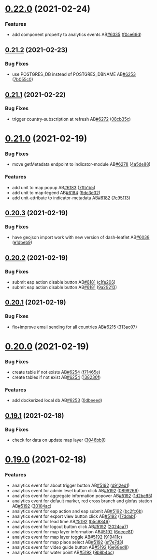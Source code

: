 # [0.22.0](https://github.com/rodekruis/IBF-system/compare/v0.21.2...v0.22.0) (2021-02-24)


### Features

* add component property to analytics events AB[#6335](https://github.com/rodekruis/IBF-system/issues/6335) ([f0ce69d](https://github.com/rodekruis/IBF-system/commit/f0ce69ddca6c59f89b48801673f7ea06d9080f25))



## [0.21.2](https://github.com/rodekruis/IBF-system/compare/v0.21.1...v0.21.2) (2021-02-23)


### Bug Fixes

* use POSTGRES_DB instead of POSTGRES_DBNAME AB[#6253](https://github.com/rodekruis/IBF-system/issues/6253) ([7b055c0](https://github.com/rodekruis/IBF-system/commit/7b055c0a30a9adab448906e1e1b8f04984b268dd))



## [0.21.1](https://github.com/rodekruis/IBF-system/compare/v0.21.0...v0.21.1) (2021-02-22)


### Bug Fixes

* trigger country-subscription at refresh AB[#6272](https://github.com/rodekruis/IBF-system/issues/6272) ([08cb35c](https://github.com/rodekruis/IBF-system/commit/08cb35c52f081e662ae0fd83894b51f3d26d0252))



# [0.21.0](https://github.com/rodekruis/IBF-system/compare/v0.20.3...v0.21.0) (2021-02-19)


### Bug Fixes

* move getMetadata endpoint to indicator-module AB[#6278](https://github.com/rodekruis/IBF-system/issues/6278) ([4a5de88](https://github.com/rodekruis/IBF-system/commit/4a5de88c45de868bb2eef6c1367197f1b5343c95))


### Features

* add unit to map popup AB[#6183](https://github.com/rodekruis/IBF-system/issues/6183) ([7ffb1b5](https://github.com/rodekruis/IBF-system/commit/7ffb1b5182421311a1d5bd41fe174a8e1abffe30))
* add unit to map-legend AB[#6184](https://github.com/rodekruis/IBF-system/issues/6184) ([9dc3e32](https://github.com/rodekruis/IBF-system/commit/9dc3e32304ebb52dd593290fe34c59776bdf9494))
* add unit-attribute to indicator-metadata AB[#6182](https://github.com/rodekruis/IBF-system/issues/6182) ([7c95113](https://github.com/rodekruis/IBF-system/commit/7c9511330b27c0ba2bb32fbe6cc7a57d786a1aa0))



## [0.20.3](https://github.com/rodekruis/IBF-system/compare/v0.20.2...v0.20.3) (2021-02-19)


### Bug Fixes

* have geojson import work with new version of dash-leaflet AB[#6038](https://github.com/rodekruis/IBF-system/issues/6038) ([e1dbeb9](https://github.com/rodekruis/IBF-system/commit/e1dbeb9d3edaeb3d5bde4b72ec107ba46ef8f29d))



## [0.20.2](https://github.com/rodekruis/IBF-system/compare/v0.20.1...v0.20.2) (2021-02-19)


### Bug Fixes

* submit eap action disable button AB[#6181](https://github.com/rodekruis/IBF-system/issues/6181) ([c1fe206](https://github.com/rodekruis/IBF-system/commit/c1fe20663d5d2f7ca4f679b1260fdd4f1c9a7e94))
* submit eap action disable button AB[#6181](https://github.com/rodekruis/IBF-system/issues/6181) ([9a29213](https://github.com/rodekruis/IBF-system/commit/9a29213ae7e6723796452ac72133626e54c87844))



## [0.20.1](https://github.com/rodekruis/IBF-system/compare/v0.20.0...v0.20.1) (2021-02-19)


### Bug Fixes

* fix+improve email sending for all countries AB[#6215](https://github.com/rodekruis/IBF-system/issues/6215) ([313ac07](https://github.com/rodekruis/IBF-system/commit/313ac07d4da61288bd0c17cf957a03a3d8bc6f15))



# [0.20.0](https://github.com/rodekruis/IBF-system/compare/v0.19.1...v0.20.0) (2021-02-19)


### Bug Fixes

* create table if not exists AB[#6254](https://github.com/rodekruis/IBF-system/issues/6254) ([f71465e](https://github.com/rodekruis/IBF-system/commit/f71465e91f7a10eef3052ad606a00c8539e8ab9a))
* create tables if not exist AB[#6254](https://github.com/rodekruis/IBF-system/issues/6254) ([138230f](https://github.com/rodekruis/IBF-system/commit/138230fcf5c7ac1e3a0453db34c465f6e774efad))


### Features

* add dockerized local db AB[#6253](https://github.com/rodekruis/IBF-system/issues/6253) ([0dbeeed](https://github.com/rodekruis/IBF-system/commit/0dbeeed76376fc5ad7b2fd6525e8c4a96c662bc3))



## [0.19.1](https://github.com/rodekruis/IBF-system/compare/v0.19.0...v0.19.1) (2021-02-18)


### Bug Fixes

* check for data on update map layer ([3046bb9](https://github.com/rodekruis/IBF-system/commit/3046bb9081c1dbc8d28d217635f3761f7529e7d7))



# [0.19.0](https://github.com/rodekruis/IBF-system/compare/v0.18.1...v0.19.0) (2021-02-18)


### Features

* analytics event for about trigger button AB[#5192](https://github.com/rodekruis/IBF-system/issues/5192) ([d912ed1](https://github.com/rodekruis/IBF-system/commit/d912ed17ee564195f1f25f45a11f6504ae2f5cac))
* analytics event for admin level button click AB[#5192](https://github.com/rodekruis/IBF-system/issues/5192) ([0899266](https://github.com/rodekruis/IBF-system/commit/08992662e839dfbb90f9f14f5132d170d6d83dde))
* analytics event for aggregate information popover AB[#5192](https://github.com/rodekruis/IBF-system/issues/5192) ([1d2be85](https://github.com/rodekruis/IBF-system/commit/1d2be856148fcb5b774914f586858af7ee7851c9))
* analytics event for default marker, red cross branch and glofas station AB[#5192](https://github.com/rodekruis/IBF-system/issues/5192) ([30104ac](https://github.com/rodekruis/IBF-system/commit/30104acfcc5ca8d01425b5fcd22ff0c88bafe8b6))
* analytics event for eap action and eap submit AB[#5192](https://github.com/rodekruis/IBF-system/issues/5192) ([bc2fc6b](https://github.com/rodekruis/IBF-system/commit/bc2fc6be9cd25d5eb3704e4d05b17c97b4dd8c6a))
* analytics event for export view button click AB[#5192](https://github.com/rodekruis/IBF-system/issues/5192) ([17ddab1](https://github.com/rodekruis/IBF-system/commit/17ddab1d14f98fb70c8e023144f3a7acc0c08097))
* analytics event for lead time AB[#5192](https://github.com/rodekruis/IBF-system/issues/5192) ([b5c9346](https://github.com/rodekruis/IBF-system/commit/b5c934629931031620ede8ac8254a34ff28282d7))
* analytics event for logout button click AB[#5192](https://github.com/rodekruis/IBF-system/issues/5192) ([2024ca7](https://github.com/rodekruis/IBF-system/commit/2024ca72f3d00e91aa3d40a95edd47f1e6812e31))
* analytics event for map layer information AB[#5192](https://github.com/rodekruis/IBF-system/issues/5192) ([6deee81](https://github.com/rodekruis/IBF-system/commit/6deee81723849a0366d01e09ac0435412b6d2050))
* analytics event for map layer toggle AB[#5192](https://github.com/rodekruis/IBF-system/issues/5192) ([919411c](https://github.com/rodekruis/IBF-system/commit/919411c4809d6189e241e2c27ef2f1d739e4f7cf))
* analytics event for map place select AB[#5192](https://github.com/rodekruis/IBF-system/issues/5192) ([ef7e7d3](https://github.com/rodekruis/IBF-system/commit/ef7e7d30933a89ef93125ae6b0fda64984409c9e))
* analytics event for video guide button AB[#5192](https://github.com/rodekruis/IBF-system/issues/5192) ([6e68ed8](https://github.com/rodekruis/IBF-system/commit/6e68ed84f5234ea5f1acad3b00db11d6d04235cb))
* analytics event for water point AB[#5192](https://github.com/rodekruis/IBF-system/issues/5192) ([9b8b4bc](https://github.com/rodekruis/IBF-system/commit/9b8b4bcc806234f80fbc1a5cd831d1f44a9f38b9))



